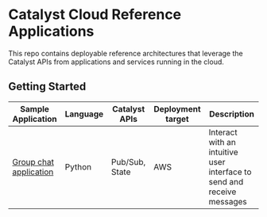 # Catalyst Cloud Reference Applications

This repo contains deployable reference architectures that leverage the Catalyst APIs from applications and services running in the cloud.

## Getting Started

| Sample Application    | Language | Catalyst APIs | Deployment target | Description |
| -------- | ------- | -------- | ------- | ------- |
| [Group chat application](https://github.com/diagrid-labs/catalyst-reference-apps/tree/main/aws-pubsub)  | Python | Pub/Sub, State |  AWS  | Interact with an intuitive user interface to send and receive messages |

